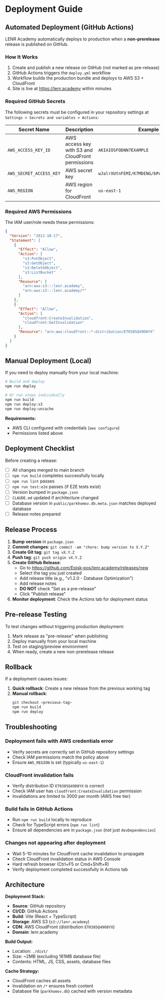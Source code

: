 # Deployment Guide

## Automated Deployment (GitHub Actions)

LENR Academy automatically deploys to production when a **non-prerelease** release is published on GitHub.

### How It Works

1. Create and publish a new release on GitHub (not marked as pre-release)
2. GitHub Actions triggers the `deploy.yml` workflow
3. Workflow builds the production bundle and deploys to AWS S3 + CloudFront
4. Site is live at https://lenr.academy within minutes

### Required GitHub Secrets

The following secrets must be configured in your repository settings at `Settings > Secrets and variables > Actions`:

| Secret Name | Description | Example |
|-------------|-------------|---------|
| `AWS_ACCESS_KEY_ID` | AWS access key with S3 and CloudFront permissions | `AKIAIOSFODNN7EXAMPLE` |
| `AWS_SECRET_ACCESS_KEY` | AWS secret key | `wJalrXUtnFEMI/K7MDENG/bPxRfiCYEXAMPLEKEY` |
| `AWS_REGION` | AWS region for CloudFront | `us-east-1` |

### Required AWS Permissions

The IAM user/role needs these permissions:

```json
{
  "Version": "2012-10-17",
  "Statement": [
    {
      "Effect": "Allow",
      "Action": [
        "s3:PutObject",
        "s3:GetObject",
        "s3:DeleteObject",
        "s3:ListBucket"
      ],
      "Resource": [
        "arn:aws:s3:::lenr.academy",
        "arn:aws:s3:::lenr.academy/*"
      ]
    },
    {
      "Effect": "Allow",
      "Action": [
        "cloudfront:CreateInvalidation",
        "cloudfront:GetInvalidation"
      ],
      "Resource": "arn:aws:cloudfront::*:distribution/ET0385Q49O8YX"
    }
  ]
}
```

## Manual Deployment (Local)

If you need to deploy manually from your local machine:

```bash
# Build and deploy
npm run deploy

# Or run steps individually
npm run build
npm run deploy:s3
npm run deploy:uncache
```

**Requirements:**
- AWS CLI configured with credentials (`aws configure`)
- Permissions listed above

## Deployment Checklist

Before creating a release:

- [ ] All changes merged to main branch
- [ ] `npm run build` completes successfully locally
- [ ] `npm run lint` passes
- [ ] `npm run test:e2e` passes (if E2E tests exist)
- [ ] Version bumped in `package.json`
- [ ] `CLAUDE.md` updated if architecture changed
- [ ] Database version in `public/parkhomov.db.meta.json` matches deployed database
- [ ] Release notes prepared

## Release Process

1. **Bump version** in `package.json`
2. **Commit changes**: `git commit -am "chore: bump version to X.Y.Z"`
3. **Create Git tag**: `git tag vX.Y.Z`
4. **Push tag**: `git push origin vX.Y.Z`
5. **Create GitHub Release**:
   - Go to https://github.com/Episk-pos/lenr.academy/releases/new
   - Select the tag you just created
   - Add release title (e.g., "v1.2.0 - Database Optimization")
   - Add release notes
   - **DO NOT** check "Set as a pre-release"
   - Click "Publish release"
6. **Monitor deployment**: Check the Actions tab for deployment status

## Pre-release Testing

To test changes without triggering production deployment:

1. Mark release as "pre-release" when publishing
2. Deploy manually from your local machine
3. Test on staging/preview environment
4. When ready, create a new non-prerelease release

## Rollback

If a deployment causes issues:

1. **Quick rollback**: Create a new release from the previous working tag
2. **Manual rollback**:
   ```bash
   git checkout <previous-tag>
   npm run build
   npm run deploy
   ```

## Troubleshooting

### Deployment fails with AWS credentials error
- Verify secrets are correctly set in GitHub repository settings
- Check IAM permissions match the policy above
- Ensure `AWS_REGION` is set (typically `us-east-1`)

### CloudFront invalidation fails
- Verify distribution ID `ET0385Q49O8YX` is correct
- Check IAM user has `cloudfront:CreateInvalidation` permission
- Invalidations are limited to 3000 per month (AWS free tier)

### Build fails in GitHub Actions
- Run `npm run build` locally to reproduce
- Check for TypeScript errors (`npm run lint`)
- Ensure all dependencies are in `package.json` (not just `devDependencies`)

### Changes not appearing after deployment
- Wait 5-10 minutes for CloudFront cache invalidation to propagate
- Check CloudFront invalidation status in AWS Console
- Hard refresh browser (Ctrl+F5 or Cmd+Shift+R)
- Verify deployment completed successfully in Actions tab

## Architecture

**Deployment Stack:**
- **Source**: GitHub repository
- **CI/CD**: GitHub Actions
- **Build**: Vite (React + TypeScript)
- **Storage**: AWS S3 (`s3://lenr.academy`)
- **CDN**: AWS CloudFront (distribution `ET0385Q49O8YX`)
- **Domain**: lenr.academy

**Build Output:**
- Location: `./dist/`
- Size: ~2MB (excluding 161MB database file)
- Contents: HTML, JS, CSS, assets, database files

**Cache Strategy:**
- CloudFront caches all assets
- Invalidation on `/*` ensures fresh content
- Database file (`parkhomov.db`) cached with version metadata
